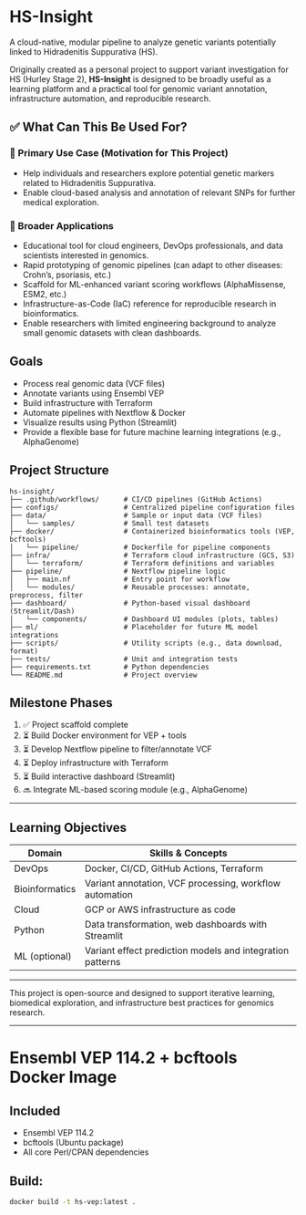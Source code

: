 # HS-Insight

A cloud-native, modular pipeline to analyze genetic variants potentially linked to Hidradenitis Suppurativa (HS).

Originally created as a personal project to support variant investigation for HS (Hurley Stage 2), **HS-Insight** is designed to be broadly useful as a learning platform and a practical tool for genomic variant annotation, infrastructure automation, and reproducible research.

## ✅ What Can This Be Used For?

### 🎯 Primary Use Case (Motivation for This Project)

* Help individuals and researchers explore potential genetic markers related to Hidradenitis Suppurativa.
* Enable cloud-based analysis and annotation of relevant SNPs for further medical exploration.

### 🔄 Broader Applications

* Educational tool for cloud engineers, DevOps professionals, and data scientists interested in genomics.
* Rapid prototyping of genomic pipelines (can adapt to other diseases: Crohn’s, psoriasis, etc.)
* Scaffold for ML-enhanced variant scoring workflows (AlphaMissense, ESM2, etc.)
* Infrastructure-as-Code (IaC) reference for reproducible research in bioinformatics.
* Enable researchers with limited engineering background to analyze small genomic datasets with clean dashboards.

## Goals

* Process real genomic data (VCF files)
* Annotate variants using Ensembl VEP
* Build infrastructure with Terraform
* Automate pipelines with Nextflow & Docker
* Visualize results using Python (Streamlit)
* Provide a flexible base for future machine learning integrations (e.g., AlphaGenome)

## Project Structure

```
hs-insight/
├── .github/workflows/      # CI/CD pipelines (GitHub Actions)
├── configs/                # Centralized pipeline configuration files
├── data/                   # Sample or input data (VCF files)
│   └── samples/            # Small test datasets
├── docker/                 # Containerized bioinformatics tools (VEP, bcftools)
│   └── pipeline/           # Dockerfile for pipeline components
├── infra/                  # Terraform cloud infrastructure (GCS, S3)
│   └── terraform/          # Terraform definitions and variables
├── pipeline/               # Nextflow pipeline logic
│   ├── main.nf             # Entry point for workflow
│   └── modules/            # Reusable processes: annotate, preprocess, filter
├── dashboard/              # Python-based visual dashboard (Streamlit/Dash)
│   └── components/         # Dashboard UI modules (plots, tables)
├── ml/                     # Placeholder for future ML model integrations
├── scripts/                # Utility scripts (e.g., data download, format)
├── tests/                  # Unit and integration tests
├── requirements.txt        # Python dependencies
└── README.md               # Project overview
```

## Milestone Phases

1. ✅ Project scaffold complete
2. ⏳ Build Docker environment for VEP + tools
3. ⏳ Develop Nextflow pipeline to filter/annotate VCF
4. ⏳ Deploy infrastructure with Terraform
5. ⏳ Build interactive dashboard (Streamlit)
6. 🔜 Integrate ML-based scoring module (e.g., AlphaGenome)

---

## Learning Objectives

| Domain         | Skills & Concepts                                         |
| -------------- | --------------------------------------------------------- |
| DevOps         | Docker, CI/CD, GitHub Actions, Terraform                  |
| Bioinformatics | Variant annotation, VCF processing, workflow automation   |
| Cloud          | GCP or AWS infrastructure as code                         |
| Python         | Data transformation, web dashboards with Streamlit        |
| ML (optional)  | Variant effect prediction models and integration patterns |

---

This project is open-source and designed to support iterative learning, biomedical exploration, and infrastructure best practices for genomics research.




---



# Ensembl VEP 114.2 + bcftools Docker Image

## Included
- Ensembl VEP 114.2
- bcftools (Ubuntu package)
- All core Perl/CPAN dependencies

## Build:
```bash
docker build -t hs-vep:latest .
```

